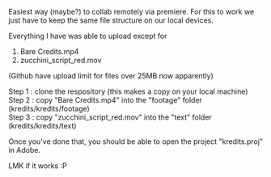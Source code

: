 Easiest way (maybe?) to collab remotely via premiere. 
For this to work we just have to keep the same file structure on our local devices. 

Everything I have was able to upload except for

1. Bare Credits.mp4
2. zucchini_script_red.mov

(Github have upload limit for files over 25MB now apparently)

Step 1 : clone the respository (this makes a copy on your local machine) <br>
Step 2 : copy "Bare Credits.mp4" into the "footage" folder (kredits/kredits/footage) <br>
Step 3 : copy "zucchini_script_red.mov" into the "text" folder (kredits/kredits/text) <br>

Once you've done that, you should be able to open the project "kredits.proj" in Adobe. 

LMK if it works :P
